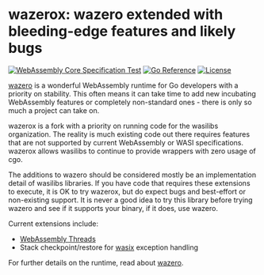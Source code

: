 # wazerox: wazero extended with bleeding-edge features and likely bugs

[![WebAssembly Core Specification Test](https://github.com/wasilibs/wazerox/actions/workflows/spectest.yaml/badge.svg)](https://github.com/wasilibs/wazerox/actions/workflows/spectest.yaml) [![Go Reference](https://pkg.go.dev/badge/github.com/wasilibs/wazerox.svg)](https://pkg.go.dev/github.com/wasilibs/wazerox) [![License](https://img.shields.io/badge/License-Apache_2.0-blue.svg)](https://opensource.org/licenses/Apache-2.0)

[wazero][18] is a wonderful WebAssembly runtime for Go developers with a priority
on stability. This often means it can take time to add new incubating WebAssembly
features or completely non-standard ones - there is only so much a project can
take on.

wazerox is a fork with a priority on running code for the wasilibs organization.
The reality is much existing code out there requires features that are not
supported by current WebAssembly or WASI specifications. wazerox allows wasilibs
to continue to provide wrappers with zero usage of cgo.

The additions to wazero should be considered mostly be an implementation detail
of wasilibs libraries. If you have code that requires these extensions to execute,
it is OK to try wazerox, but do expect bugs and best-effort or non-existing support.
It is never a good idea to try this library before trying wazero and see if it
supports your binary, if it does, use wazero.

Current extensions include:

- [WebAssembly Threads][19]
- Stack checkpoint/restore for [wasix][20] exception handling

For further details on the runtime, read about [wazero][18].

[1]: https://www.w3.org/TR/2019/REC-wasm-core-1-20191205/
[2]: https://www.w3.org/TR/2022/WD-wasm-core-2-20220419/
[4]: https://github.com/WebAssembly/meetings/blob/main/process/subgroups.md
[5]: https://github.com/WebAssembly/WASI
[6]: https://pkg.go.dev/golang.org/x/sys/unix
[7]: https://github.com/WebAssembly/spec/tree/wg-1.0/test/core
[8]: internal/engine/compiler/RATIONALE.md
[9]: https://github.com/wasilibs/wazerox/issues/506
[10]: https://go.dev/doc/devel/release
[11]: https://github.com/actions/virtual-environments
[12]: https://docs.docker.com/develop/develop-images/baseimages/#create-a-simple-parent-image-using-scratch
[13]: https://github.com/WebAssembly/WASI/blob/snapshot-01/phases/snapshot/docs.md
[14]: https://github.com/WebAssembly/spec/tree/d39195773112a22b245ffbe864bab6d1182ccb06/test/core
[15]: https://tetrate.io/blog/introducing-wazero-from-tetrate/
[16]: https://wazero.io/community/users/
[17]: https://github.com/wasilibs/wazerox/stargazers
[18]: https://github.com/testratelabs/wazero
[19]: https://github.com/WebAssembly/threads
[20]: https://wasix.org/
